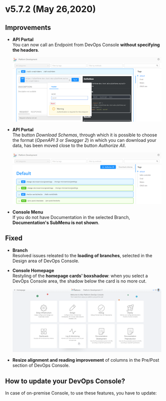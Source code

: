# v5.7.2 (May 26,2020)

## Improvements

* **API Portal**      
    You can now call an Endpoint from DevOps Console **without specifying the headers**.

    ![API-portal-header](img/API-portal-header.png)

* **API Portal**   
    The button *Download Schemas*, through which it is possible to choose the format (*OpenAPI 3* or *Swagger 2*) in which you can download your data, has been moved close to the button *Authorize All*.

    ![download-schemas](img/download-schemas.png)

* **Console Menu**        
    If you do not have Documentation in the selected Branch, **Documentation's SubMenu is not shown**.


## Fixed

* **Branch**      
    Resolved issues releated to the **loading of branches**, selected in the Design area of DevOps Console.

* **Console Homepage**     
    Restyling of the **homepage cards' boxshadow**: when you select a DevOps Console area, the shadow below the card is no more cut.

    ![card-shadow](img/card-shadow.png)

* **Resize alignment and reading improvement** of columns in the Pre/Post section of DevOps Console.


## How to update your DevOps Console?

In case of on-premise Console, to use these features, you have to update: